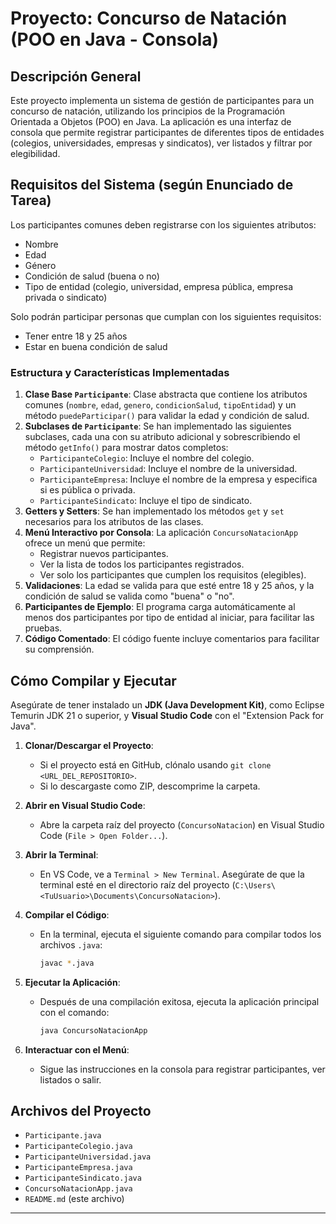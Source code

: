 # Proyecto: Concurso de Natación (POO en Java - Consola)

## Descripción General

Este proyecto implementa un sistema de gestión de participantes para un concurso de natación, utilizando los principios de la Programación Orientada a Objetos (POO) en Java. La aplicación es una interfaz de consola que permite registrar participantes de diferentes tipos de entidades (colegios, universidades, empresas y sindicatos), ver listados y filtrar por elegibilidad.

## Requisitos del Sistema (según Enunciado de Tarea)

Los participantes comunes deben registrarse con los siguientes atributos:
* Nombre
* Edad
* Género
* Condición de salud (buena o no)
* Tipo de entidad (colegio, universidad, empresa pública, empresa privada o sindicato)

Solo podrán participar personas que cumplan con los siguientes requisitos:
* Tener entre 18 y 25 años
* Estar en buena condición de salud

### Estructura y Características Implementadas

1.  **Clase Base `Participante`**: Clase abstracta que contiene los atributos comunes (`nombre`, `edad`, `genero`, `condicionSalud`, `tipoEntidad`) y un método `puedeParticipar()` para validar la edad y condición de salud.
2.  **Subclases de `Participante`**: Se han implementado las siguientes subclases, cada una con su atributo adicional y sobrescribiendo el método `getInfo()` para mostrar datos completos:
    * `ParticipanteColegio`: Incluye el nombre del colegio.
    * `ParticipanteUniversidad`: Incluye el nombre de la universidad.
    * `ParticipanteEmpresa`: Incluye el nombre de la empresa y especifica si es pública o privada.
    * `ParticipanteSindicato`: Incluye el tipo de sindicato.
3.  **Getters y Setters**: Se han implementado los métodos `get` y `set` necesarios para los atributos de las clases.
4.  **Menú Interactivo por Consola**: La aplicación `ConcursoNatacionApp` ofrece un menú que permite:
    * Registrar nuevos participantes.
    * Ver la lista de todos los participantes registrados.
    * Ver solo los participantes que cumplen los requisitos (elegibles).
5.  **Validaciones**: La edad se valida para que esté entre 18 y 25 años, y la condición de salud se valida como "buena" o "no".
6.  **Participantes de Ejemplo**: El programa carga automáticamente al menos dos participantes por tipo de entidad al iniciar, para facilitar las pruebas.
7.  **Código Comentado**: El código fuente incluye comentarios para facilitar su comprensión.

## Cómo Compilar y Ejecutar

Asegúrate de tener instalado un **JDK (Java Development Kit)**, como Eclipse Temurin JDK 21 o superior, y **Visual Studio Code** con el "Extension Pack for Java".

1.  **Clonar/Descargar el Proyecto**:
    * Si el proyecto está en GitHub, clónalo usando `git clone <URL_DEL_REPOSITORIO>`.
    * Si lo descargaste como ZIP, descomprime la carpeta.

2.  **Abrir en Visual Studio Code**:
    * Abre la carpeta raíz del proyecto (`ConcursoNatacion`) en Visual Studio Code (`File > Open Folder...`).

3.  **Abrir la Terminal**:
    * En VS Code, ve a `Terminal > New Terminal`. Asegúrate de que la terminal esté en el directorio raíz del proyecto (`C:\Users\<TuUsuario>\Documents\ConcursoNatacion>`).

4.  **Compilar el Código**:
    * En la terminal, ejecuta el siguiente comando para compilar todos los archivos `.java`:
        ```bash
        javac *.java
        ```

5.  **Ejecutar la Aplicación**:
    * Después de una compilación exitosa, ejecuta la aplicación principal con el comando:
        ```bash
        java ConcursoNatacionApp
        ```

6.  **Interactuar con el Menú**:
    * Sigue las instrucciones en la consola para registrar participantes, ver listados o salir.

## Archivos del Proyecto

* `Participante.java`
* `ParticipanteColegio.java`
* `ParticipanteUniversidad.java`
* `ParticipanteEmpresa.java`
* `ParticipanteSindicato.java`
* `ConcursoNatacionApp.java`
* `README.md` (este archivo)

---

